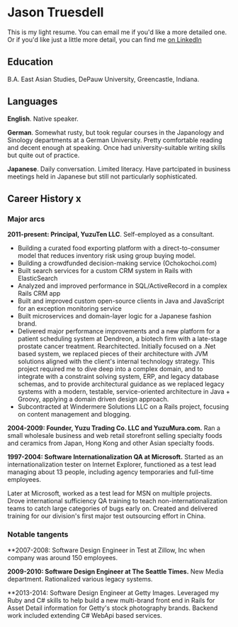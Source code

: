 # Jason Truesdell

This is my light resume. You can email me if you'd like a more
detailed one. Or if you'd like just a little more detail, you can
find me [on LinkedIn](https://www.linkedin.com/in/jasontruesdell/)

## Education
B.A. East Asian Studies, DePauw University, Greencastle, Indiana.

## Languages

**English**. Native speaker.

**German**. Somewhat rusty, but took regular courses in the Japanology
 and Sinology departments at a German University. Pretty comfortable reading
 and decent enough at speaking. Once had university-suitable writing skills
 but quite out of practice.
 
**Japanese**. Daily conversation. Limited literacy. Have partcipated in
business meetings held in Japanese but still not particularly sophisticated.
  
## Career History                                         x

### Major arcs
**2011-present: Principal, YuzuTen LLC**. Self-employed as a
consultant.

- Building a curated food exporting platform with a direct-to-consumer model that reduces inventory risk using group buying model.
- Building a crowdfunded decision-making service (Ochokochoi.com)
- Built search services for a custom CRM system in Rails with ElasticSearch
- Analyzed and improved performance in SQL/ActiveRecord in a complex Rails CRM app
- Built and improved custom open-source clients in Java and JavaScript for an exception monitoring service
- Built microservices and domain-layer logic for a Japanese fashion brand.
- Delivered major performance improvements and a new platform for a patient
  scheduling system at Dendreon, a biotech firm with a late-stage prostate cancer treatment.
  Rearchitected. Initially focused on a .Net based system, we replaced pieces of their architecture with JVM solutions
  aligned with the client's internal technology strategy. This project required me to dive deep into a complex domain, 
  and to integrate with a constraint solving system, ERP, and legacy database schemas, and to provide architectural
  guidance as we replaced legacy systems with a modern, testable, service-oriented architecture in Java + Groovy,
  applying a domain driven design approach. 
- Subcontracted at Windermere Solutions LLC on a Rails project, focusing on content management and blogging.                        

**2004-2009: Founder, Yuzu Trading Co. LLC and YuzuMura.com.**
Ran a small wholesale business and web retail storefront selling specialty foods and ceramics from
Japan, Hong Kong and other Asian specialty foods.

**1997-2004: Software Internationalization QA at Microsoft.** Started as
an internationalization tester on Internet Explorer, functioned as a
test lead managing about 13 people, including agency temporaries
and full-time employees.

Later at Microsoft, worked as a test lead for MSN on multiple projects.
Drove international sufficiency QA training to teach non-internationalization
teams to catch large categories of bugs early on. Created and delivered
training for our division's first major test outsourcing effort in China.
  
### Notable tangents
**2007-2008: Software Design Engineer in Test at Zillow, Inc when company
was around 150 employees.

**2009-2010: Software Design Engineer at The Seattle Times.** New Media
department. Rationalized various legacy systems.

**2013-2014: Software Design Engineer at Getty Images. Leveraged my Ruby and C#
skills to help build a new multi-brand front end in Rails for Asset Detail information
for Getty's stock photography brands. Backend work included extending C# WebApi based
services.

 
